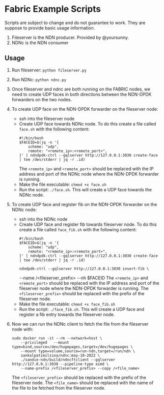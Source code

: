 # Fabric Example Scripts

Scripts are subject to change and do not guarantee to work.
They are suppose to provide basic usage information.

1. Fileserver is the NDN producer. Provided by @yoursunny.
2. NDNc is the NDN consumer


## Usage
1. Run fileserver: `python fileserver.py`

2. Run NDNc: `python ndnc.py`

3. Once fileserver and ndnc are both running on the FABRIC nodes, we need to create UDP faces in both directions between the NDN-DPDK forwarders on the two nodes.

4. To create UDP face on the NDN-DPDK forwarder on the fileserver node:
    -  ssh into the fileserver node
    - Create UDP face towards NDNc node. To do this create a file called `face.sh` with the following content:
        ```
        #!/bin/bash
        $FACEID=$(jq -n '{
            scheme: "udp",
            remote: "<remote_ip>:<remote_port>",
        }' | ndndpdk-ctrl --gqlserver http://127.0.0.1:3030 create-face | tee /dev/stderr | jq -r .id)
        ```
        The `<remote_ip>` and `<remote_port>` should be replaced with the IP address and port of the NDNc node where the NDN-DPDK forwarder is running.
    - Make the file executable: `chmod +x face.sh`
    - Run the script: `./face.sh`. This will create a UDP face towards the NDNc node.

5. To create UDP face and register fib on the NDN-DPDK forwarder on the NDNc node:
    -  ssh into the NDNc node
    - Create UDP face and register fib towards fileserver node. To do this create a file called `face_fib.sh` with the following content:
        ```
        #!/bin/bash
        $FACEID=$(jq -n '{
            scheme: "udp",
            remote: "<remote_ip>:<remote_port>",
        }' | ndndpdk-ctrl --gqlserver http://127.0.0.1:3030 create-face | tee /dev/stderr | jq -r .id)

        ndndpdk-ctrl --gqlserver http://127.0.0.1:3030 insert-fib \
        ```
        --name /<fileserver_prefix> --nh $FACEID
        The `<remote_ip>` and `<remote_port>` should be replaced with the IP address and port of the fileserver node where the NDN-DPDK forwarder is running. The `<fileserver_prefix>` should be replaced with the prefix of the fileserver node.
    - Make the file executable: `chmod +x face_fib.sh`
    - Run the script: `./face_fib.sh`. This will create a UDP face and register a fib entry towards the fileserver node.

6. Now we can run the NDNc client to fetch the file from the fileserver node with:
    ```
    sudo docker run -it --rm --network=host \
       	--privileged   --mount type=bind,source=/dev/hugepages,target=/dev/hugepages \
        --mount type=volume,source=run-ndn,target=/run/ndn \
      	sankalpatimilsina/ndnc:may-10-2022 \
        ./sandie-ndn/build/ndncftclient --gqlserver http://127.0.0.1:3030 --pipeline-type aimd \
        --name-prefix /<fileserver_prefix> --copy /<file_name>
    ```
    The `<fileserver_prefix>` should be replaced with the prefix of the fileserver node. The `<file_name>` should be replaced with the name of the file to be fetched from the fileserver node.
